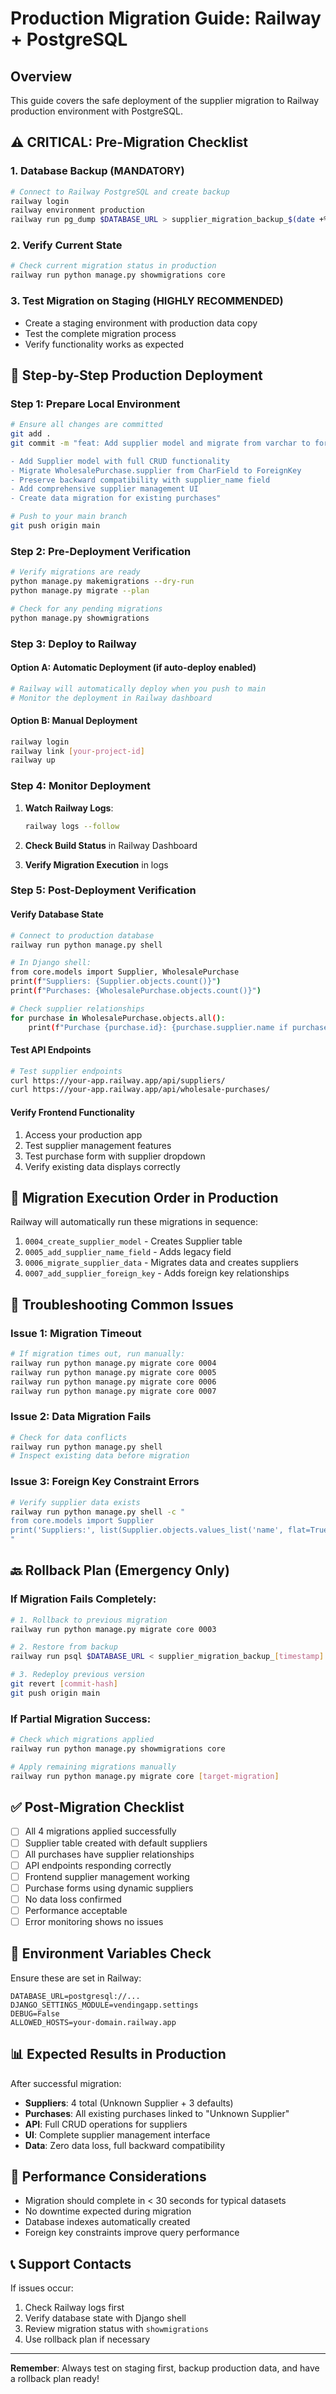 # Production Migration Guide: Railway + PostgreSQL

## Overview
This guide covers the safe deployment of the supplier migration to Railway production environment with PostgreSQL.

## ⚠️ **CRITICAL: Pre-Migration Checklist**

### 1. **Database Backup** (MANDATORY)
```bash
# Connect to Railway PostgreSQL and create backup
railway login
railway environment production
railway run pg_dump $DATABASE_URL > supplier_migration_backup_$(date +%Y%m%d_%H%M%S).sql
```

### 2. **Verify Current State**
```bash
# Check current migration status in production
railway run python manage.py showmigrations core
```

### 3. **Test Migration on Staging** (HIGHLY RECOMMENDED)
- Create a staging environment with production data copy
- Test the complete migration process
- Verify functionality works as expected

## 🚀 **Step-by-Step Production Deployment**

### Step 1: Prepare Local Environment
```bash
# Ensure all changes are committed
git add .
git commit -m "feat: Add supplier model and migrate from varchar to foreign key

- Add Supplier model with full CRUD functionality
- Migrate WholesalePurchase.supplier from CharField to ForeignKey
- Preserve backward compatibility with supplier_name field
- Add comprehensive supplier management UI
- Create data migration for existing purchases"

# Push to your main branch
git push origin main
```

### Step 2: Pre-Deployment Verification
```bash
# Verify migrations are ready
python manage.py makemigrations --dry-run
python manage.py migrate --plan

# Check for any pending migrations
python manage.py showmigrations
```

### Step 3: Deploy to Railway

#### Option A: Automatic Deployment (if auto-deploy enabled)
```bash
# Railway will automatically deploy when you push to main
# Monitor the deployment in Railway dashboard
```

#### Option B: Manual Deployment
```bash
railway login
railway link [your-project-id]
railway up
```

### Step 4: Monitor Deployment
1. **Watch Railway Logs**:
   ```bash
   railway logs --follow
   ```

2. **Check Build Status** in Railway Dashboard
3. **Verify Migration Execution** in logs

### Step 5: Post-Deployment Verification

#### Verify Database State
```bash
# Connect to production database
railway run python manage.py shell

# In Django shell:
from core.models import Supplier, WholesalePurchase
print(f"Suppliers: {Supplier.objects.count()}")
print(f"Purchases: {WholesalePurchase.objects.count()}")

# Check supplier relationships
for purchase in WholesalePurchase.objects.all():
    print(f"Purchase {purchase.id}: {purchase.supplier.name if purchase.supplier else 'None'}")
```

#### Test API Endpoints
```bash
# Test supplier endpoints
curl https://your-app.railway.app/api/suppliers/
curl https://your-app.railway.app/api/wholesale-purchases/
```

#### Verify Frontend Functionality
1. Access your production app
2. Test supplier management features
3. Test purchase form with supplier dropdown
4. Verify existing data displays correctly

## 🔄 **Migration Execution Order in Production**

Railway will automatically run these migrations in sequence:
1. `0004_create_supplier_model` - Creates Supplier table
2. `0005_add_supplier_name_field` - Adds legacy field
3. `0006_migrate_supplier_data` - Migrates data and creates suppliers
4. `0007_add_supplier_foreign_key` - Adds foreign key relationships

## 🚨 **Troubleshooting Common Issues**

### Issue 1: Migration Timeout
```bash
# If migration times out, run manually:
railway run python manage.py migrate core 0004
railway run python manage.py migrate core 0005
railway run python manage.py migrate core 0006
railway run python manage.py migrate core 0007
```

### Issue 2: Data Migration Fails
```bash
# Check for data conflicts
railway run python manage.py shell
# Inspect existing data before migration
```

### Issue 3: Foreign Key Constraint Errors
```bash
# Verify supplier data exists
railway run python manage.py shell -c "
from core.models import Supplier
print('Suppliers:', list(Supplier.objects.values_list('name', flat=True)))
"
```

## 🔙 **Rollback Plan** (Emergency Only)

### If Migration Fails Completely:
```bash
# 1. Rollback to previous migration
railway run python manage.py migrate core 0003

# 2. Restore from backup
railway run psql $DATABASE_URL < supplier_migration_backup_[timestamp].sql

# 3. Redeploy previous version
git revert [commit-hash]
git push origin main
```

### If Partial Migration Success:
```bash
# Check which migrations applied
railway run python manage.py showmigrations core

# Apply remaining migrations manually
railway run python manage.py migrate core [target-migration]
```

## ✅ **Post-Migration Checklist**

- [ ] All 4 migrations applied successfully
- [ ] Supplier table created with default suppliers
- [ ] All purchases have supplier relationships
- [ ] API endpoints responding correctly
- [ ] Frontend supplier management working
- [ ] Purchase forms using dynamic suppliers
- [ ] No data loss confirmed
- [ ] Performance acceptable
- [ ] Error monitoring shows no issues

## 🔧 **Environment Variables Check**

Ensure these are set in Railway:
```
DATABASE_URL=postgresql://...
DJANGO_SETTINGS_MODULE=vendingapp.settings
DEBUG=False
ALLOWED_HOSTS=your-domain.railway.app
```

## 📊 **Expected Results in Production**

After successful migration:
- **Suppliers**: 4 total (Unknown Supplier + 3 defaults)
- **Purchases**: All existing purchases linked to "Unknown Supplier"
- **API**: Full CRUD operations for suppliers
- **UI**: Complete supplier management interface
- **Data**: Zero data loss, full backward compatibility

## 🚀 **Performance Considerations**

- Migration should complete in < 30 seconds for typical datasets
- No downtime expected during migration
- Database indexes automatically created
- Foreign key constraints improve query performance

## 📞 **Support Contacts**

If issues occur:
1. Check Railway logs first
2. Verify database state with Django shell
3. Review migration status with `showmigrations`
4. Use rollback plan if necessary

---

**Remember**: Always test on staging first, backup production data, and have a rollback plan ready! 